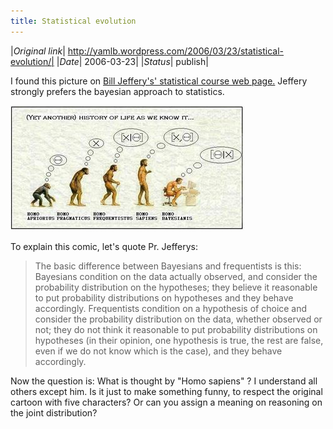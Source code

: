 ```yaml
---
title: Statistical evolution
---
```


|*Original link*| http://yamlb.wordpress.com/2006/03/23/statistical-evolution/|
|*Date*| 2006-03-23|
|*Status*| publish|

I found this picture on <a href="http://quasar.as.utexas.edu/stat295.html">Bill Jeffery's' statistical course web page.</a> Jeffery strongly prefers the bayesian approach to statistics.

<a href="http://quasar.as.utexas.edu/courses/stat295.2005/evobayes.jpg"><img src="../../media/evobayes2.jpg" alt="Bayes evolution" /></a>

To explain this comic, let's quote Pr. Jefferys:
<blockquote>The basic difference between Bayesians and frequentists is this: 
Bayesians condition on the data actually observed, and consider the 
probability distribution on the hypotheses; they believe it reasonable 
to put probability distributions on hypotheses and they behave 
accordingly. Frequentists condition on a hypothesis of choice and 
consider the probability distribution on the data, whether observed or 
not; they do not think it reasonable to put probability distributions on 
hypotheses (in their opinion, one hypothesis is true, the rest are 
false, even if we do not know which is the case), and they behave 
accordingly.</blockquote>

Now the question is: What is thought by "Homo sapiens" ? I understand all others except him. Is it just to make something funny, to respect the original cartoon with five characters? Or can you assign a meaning on reasoning on the joint distribution?